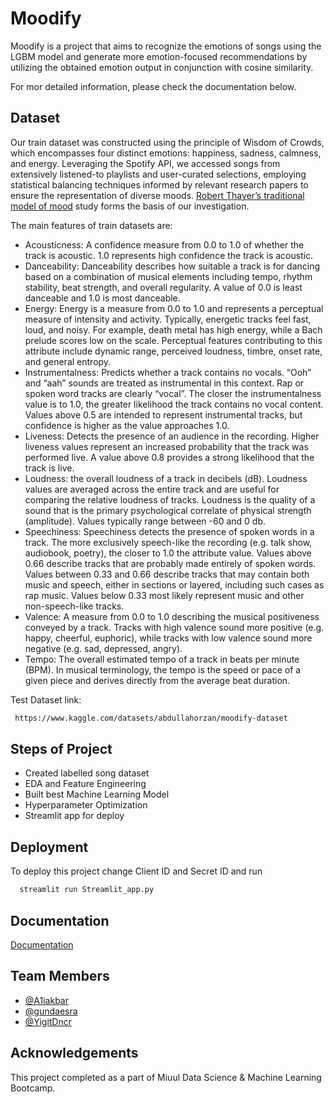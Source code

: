 
# Moodify



Moodify is a project that aims to recognize the emotions of songs using the LGBM model and generate more emotion-focused recommendations by utilizing the obtained emotion output in conjunction with cosine similarity.

For mor detailed information, please check the documentation below.




## Dataset
Our train dataset was constructed using the principle of Wisdom of Crowds, which encompasses four distinct emotions: happiness, sadness, calmness, and energy. Leveraging the Spotify API, we accessed songs from extensively listened-to playlists and user-curated selections, employing statistical balancing techniques informed by relevant research papers to ensure the representation of diverse moods. [Robert Thayer’s traditional model of mood](https://sites.tufts.edu/eeseniordesignhandbook/2015/music-mood-classification/) study forms the basis of our investigation. 


The main features of train datasets are:

- Acousticness: A confidence measure from 0.0 to 1.0 of whether the track is acoustic. 1.0 represents high confidence the track is acoustic.
- Danceability: Danceability describes how suitable a track is for dancing based on a combination of musical elements including tempo, rhythm stability, beat strength, and overall regularity. A value of 0.0 is least danceable and 1.0 is most danceable.
- Energy: Energy is a measure from 0.0 to 1.0 and represents a perceptual measure of intensity and activity. Typically, energetic tracks feel fast, loud, and noisy. For example, death metal has high energy, while a Bach prelude scores low on the scale. Perceptual features contributing to this attribute include dynamic range, perceived loudness, timbre, onset rate, and general entropy.
- Instrumentalness: Predicts whether a track contains no vocals. “Ooh” and “aah” sounds are treated as instrumental in this context. Rap or spoken word tracks are clearly “vocal”. The closer the instrumentalness value is to 1.0, the greater likelihood the track contains no vocal content. Values above 0.5 are intended to represent instrumental tracks, but confidence is higher as the value approaches 1.0.
- Liveness: Detects the presence of an audience in the recording. Higher liveness values represent an increased probability that the track was performed live. A value above 0.8 provides a strong likelihood that the track is live.
- Loudness: the overall loudness of a track in decibels (dB). Loudness values are averaged across the entire track and are useful for comparing the relative loudness of tracks. Loudness is the quality of a sound that is the primary psychological correlate of physical strength (amplitude). Values typically range between -60 and 0 db.
- Speechiness: Speechiness detects the presence of spoken words in a track. The more exclusively speech-like the recording (e.g. talk show, audiobook, poetry), the closer to 1.0 the attribute value. Values above 0.66 describe tracks that are probably made entirely of spoken words. Values between 0.33 and 0.66 describe tracks that may contain both music and speech, either in sections or layered, including such cases as rap music. Values below 0.33 most likely represent music and other non-speech-like tracks.
- Valence: A measure from 0.0 to 1.0 describing the musical positiveness conveyed by a track. Tracks with high valence sound more positive (e.g. happy, cheerful, euphoric), while tracks with low valence sound more negative (e.g. sad, depressed, angry).
- Tempo: The overall estimated tempo of a track in beats per minute (BPM). In musical terminology, the tempo is the speed or pace of a given piece and derives directly from the average beat duration.


Test Dataset link:

```bash
 https://www.kaggle.com/datasets/abdullahorzan/moodify-dataset
```

## Steps of Project

- Created labelled song dataset
- EDA and Feature Engineering
- Built best Machine Learning Model
- Hyperparameter Optimization
- Streamlit app for deploy


## Deployment

To deploy this project change Client ID and Secret ID and run

```bash
  streamlit run Streamlit_app.py
```


## Documentation

[Documentation](https://moodify-documentation.tiiny.site)


## Team Members

- [@A1iakbar](https://github.com/A1iakbar)
- [@gundaesra]((https://github.com/gundaesra))
- [@YigitDncr](https://github.com/YigitDncr)





## Acknowledgements
This project completed as a part of Miuul Data Science & Machine Learning Bootcamp.
